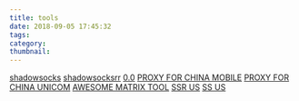 ```yaml
---
title: tools
date: 2018-09-05 17:45:32
tags: 
category: 
thumbnail: 
---
```


<a href="/media/apk/shadowsocks--universal-4.7.2.apk">shadowsocks</a>
<a href="/media/apk/shadowsocksr-android-3.5.4.apk">shadowsocksrr</a>
<a href="/media/apk/ncx.exe">0.0</a>
<a href="http://m-trk-nodejs-homework.herokuapp.com">PROXY FOR CHINA MOBILE</a>
<a href="http://u-trk-nodejs-homework.herokuapp.com">PROXY FOR CHINA UNICOM</a>
<a href="https://matrixcalc.org/zh">AWESOME MATRIX TOOL</a> 
<a href="ss://Y2hhY2hhMjAtaWV0Zi1wb2x5MTMwNTo4ODQ4QDE2Ny44OC4xNjMuMjE1Ojg4NDg=">SSR US</a>
<a href="ssr://Y2hlYXAuOGE4Lnh5ejo4Mzg4OmF1dGhfYWVzMTI4X21kNTphZXMtMTI4LWN0cjp0bHMxLjJfdGlja2V0X2F1dGg6YlEvP29iZnNwYXJhbT0">SS US</a>